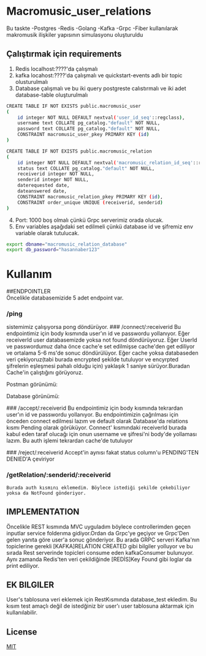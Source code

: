 # Macromusic_user_relations
   Bu taskte 
-Postgres 
-Redis
-Golang
-Kafka 
-Grpc
-Fiber
 kullanılarak makromusik ilişkiler yapısının simulasyonu oluşturuldu
## Çalıştırmak için requirements
  1) Redis localhost:????'da çalışmalı
  2) kafka locahost:????'da çalışmalı ve quickstart-events adlı bir topic olusturulmalı
  3) Database çalışmalı ve bu iki query postgreste calıstırmalı ve iki adet database-table oluşturulmalı
```bash
CREATE TABLE IF NOT EXISTS public.macromusic_user
(
    id integer NOT NULL DEFAULT nextval('user_id_seq'::regclass),
    username text COLLATE pg_catalog."default" NOT NULL,
    password text COLLATE pg_catalog."default" NOT NULL,
    CONSTRAINT macromusic_user_pkey PRIMARY KEY (id)
)
```
```bash
CREATE TABLE IF NOT EXISTS public.macromusic_relation
(
    id integer NOT NULL DEFAULT nextval('macromusic_relation_id_seq'::regclass),
    status text COLLATE pg_catalog."default" NOT NULL,
    receiverid integer NOT NULL,
    senderid integer NOT NULL,
    daterequested date,
    dateanswered date,
    CONSTRAINT macromusic_relation_pkey PRIMARY KEY (id),
    CONSTRAINT order_unique UNIQUE (receiverid, senderid)
)
```
4) Port: 1000 boş olmalı çünkü Grpc serverimiz orada olucak.
5) Env variables aşağıdaki set edilmeli çünkü database id ve şifremiz env variable olarak tutulucak.
```bash
export dbname="macromusic_relation_database"
export db_password="hasannaber123" 
```

# Kullanım

  ##ENDPOINTLER  
  Öncelikle databasemizide 5 adet endpoint var.
  ### /ping
  sistemimiz çalışıyorsa pong döndürüyor.
  ### /connect/:receiverid
  Bu endpointimiz için body kısmında user'ın id ve passwordu yollanıyor. Eğer receiverId user databasemizde yoksa not found döndürüyoruz.
  Eğer UserId ve passwordumuz daha önce cache'e set edilmişse cache'den get ediliyor ve ortalama 5-6 ms'de sonuc döndürülüyor.
  Eğer cache yoksa databaseden veri çekiyoruz(tabi burada encrypted şekilde tutuluyor ve encyrpted şifrelerin eşleşmesi pahalı olduğu için) yaklaşık 1 saniye sürüyor.Buradan Cache'in çalıştığını görüyoruz.
  
  Postman görünümü:
  
  Database görünümü:
  
  ### /accept/:receiverid
    Bu endpointimiz için body kısmında tekrardan user'ın id ve passwordu yollanıyor.
    Bu endpointimizin çağrılması için önceden connect edilmesi lazım ve default olarak Database'da relations kısmı Pending olarak görüküyor.
  Connect' kısmındaki receiverId burada kabul eden taraf olucağı için onun username ve şifresi'ni body'de yollaması lazım.
    Bu auth işlemi tekrardan cache'de tutuluyor
  
   ### /reject/:receiverid
    Accept'in aynısı fakat status column'u PENDING'TEN DENIED'A çeviriyor
  
  ### /getRelation/:senderid/:receiverid
    Burada auth kısmını eklemedim. Böylece istediği şekilde çekebiliyor yoksa da NotFound gönderiyor.

  ## IMPLEMENTATION
  Öncelikle REST kısmında MVC uyguladım böylece controllerimden geçen inputlar service folderıma gidiyor.Ordan da Grpc'ye geçiyor ve Grpc'Den gelen yanıta göre user'a sonuc gönderiyor. Bu arada GRPC serveri Kafka'nın topiclerine gerekli [KAFKA]RELATION CREATED gibi bilgiler yolluyor ve bu sırada Rest serverinde topicleri consume eden kafkaConsumer bulunuyor. Aynı zamanda Redis'ten veri çekildiğinde [REDİS]Key Found gibi loglar da print ediliyor.
  ## EK BILGILER
  User's tablosuna veri eklemek için RestKısmında database_test ekledim. Bu kısım test amaçlı değil de istedğiniz bir user'ı user tablosuna aktarmak için kullanılabilir.

## License
[MIT](https://choosealicense.com/licenses/mit/)
